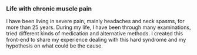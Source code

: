 ### Life with chronic muscle pain

I have been living in severe pain, mainly headaches and neck spasms, for more than 25 years.
During my life, I have been through many examinations, tried different kinds of medication and alternative methods.
I created this front-end to share my experience dealing with this hard syndrome and my hypothesis on what could be the cause.
